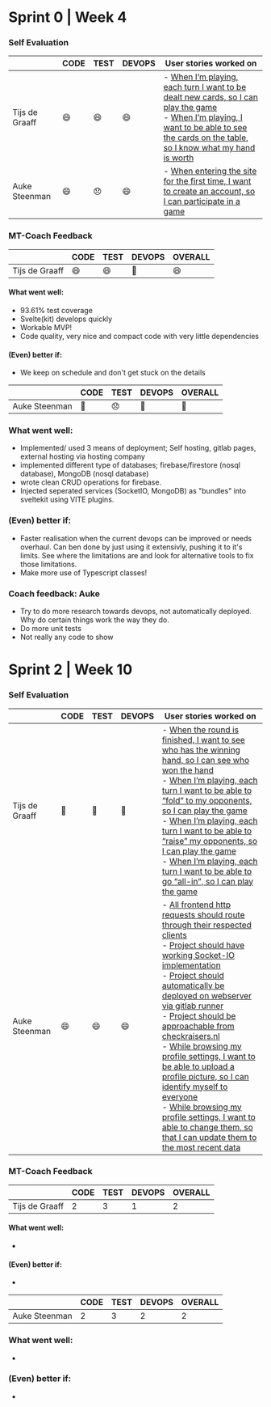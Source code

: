 # Sprint 0 | Week 4

### Self Evaluation

|                | CODE | TEST | DEVOPS | User stories worked on                                                                                                                                                                                                                                                                                                                                                       |
| -------------- | ---- | ---- | ------ | ---------------------------------------------------------------------------------------------------------------------------------------------------------------------------------------------------------------------------------------------------------------------------------------------------------------------------------------------------------------------------- |
| Tijs de Graaff | 😄   | 😄   | 😄     | - [When I’m playing, each turn I want to be dealt new cards, so I can play the game](https://gitlab.fdmci.hva.nl/project-se/2122/ivse2/IVSE2-MUCKERS/pokerapp/-/issues/14) <br> - [When I’m playing, I want to be able to see the cards on the table, so I know what my hand is worth](https://gitlab.fdmci.hva.nl/project-se/2122/ivse2/IVSE2-MUCKERS/pokerapp/-/issues/19) |
| Auke Steenman  | 😄   | 😞   | 😄     | - [When entering the site for the first time, I want to create an account, so I can participate in a game](<[link-to-relevant-commit](https://gitlab.fdmci.hva.nl/project-se/2122/ivse2/IVSE2-MUCKERS/pokerapp/-/issues/1)>)                                                                                                                                                 |

### MT-Coach Feedback

|                | CODE | TEST | DEVOPS | OVERALL |
| -------------- | ---- | ---- | ------ | ------- |
| Tijs de Graaff | 😄   | 😄   | 🙂     | 😄      |

#### What went well:

- 93.61% test coverage
- Svelte(kit) develops quickly
- Workable MVP!
- Code quality, very nice and compact code with very little dependencies

#### (Even) better if:

- We keep on schedule and don't get stuck on the details

|               | CODE | TEST | DEVOPS | OVERALL |
| ------------- | ---- | ---- | ------ | ------- |
| Auke Steenman | 🙂   | 😞   | 🙂     | 🙂      |

### What went well:

- Implemented/ used 3 means of deployment; Self hosting, gitlab pages, external hosting via hosting company
- implemented different type of databases; firebase/firestore (nosql database), MongoDB (nosql database)
- wrote clean CRUD operations for firebase.
- Injected seperated services (SocketIO, MongoDB) as "bundles" into sveltekit using VITE plugins.

### (Even) better if:

- Faster realisation when the current devops can be improved or needs overhaul. Can ben done by just using it extensivly, pushing it to it's limits. See where the limitations are and look for alternative tools to fix those limitations.
- Make more use of Typescript classes!

### Coach feedback: Auke

- Try to do more research towards devops, not automatically deployed. Why do certain things work the way they do.
- Do more unit tests
- Not really any code to show

# Sprint 2 | Week 10

### Self Evaluation

|                | CODE | TEST | DEVOPS | User stories worked on                                                                                                                                                                                                                                                                                                                                                                                                                                                                                                                                                                                                                                                                                                                                                                                                                                                                                                                                                                                                                                                                                               |
| -------------- | ---- | ---- | ------ | -------------------------------------------------------------------------------------------------------------------------------------------------------------------------------------------------------------------------------------------------------------------------------------------------------------------------------------------------------------------------------------------------------------------------------------------------------------------------------------------------------------------------------------------------------------------------------------------------------------------------------------------------------------------------------------------------------------------------------------------------------------------------------------------------------------------------------------------------------------------------------------------------------------------------------------------------------------------------------------------------------------------------------------------------------------------------------------------------------------------- |
| Tijs de Graaff | 🤒   | 🤒   | 🤒     | - [When the round is finished, I want to see who has the winning hand, so I can see who won the hand](https://gitlab.fdmci.hva.nl/project-se/2122/ivse2/IVSE2-MUCKERS/pokerapp/-/issues/27) <br> - [When I’m playing, each turn I want to be able to “fold” to my opponents, so I can play the game](https://gitlab.fdmci.hva.nl/project-se/2122/ivse2/IVSE2-MUCKERS/pokerapp/-/issues/16) <br> - [When I’m playing, each turn I want to be able to “raise” my opponents, so I can play the game](https://gitlab.fdmci.hva.nl/project-se/2122/ivse2/IVSE2-MUCKERS/pokerapp/-/issues/17) <br> - [When I’m playing, each turn I want to be able to go “all-in”, so I can play the game](https://gitlab.fdmci.hva.nl/project-se/2122/ivse2/IVSE2-MUCKERS/pokerapp/-/issues/18)                                                                                                                                                                                                                                                                                                                                          |
| Auke Steenman  | 😄   | 😄   | 😄     | - [All frontend http requests should route through their respected clients](<[link-to-relevant-commit](https://gitlab.fdmci.hva.nl/project-se/2122/ivse2/IVSE2-MUCKERS/pokerapp/-/issues/33)>)<br>- [Project should have working Socket-IO implementation](https://gitlab.fdmci.hva.nl/project-se/2122/ivse2/IVSE2-MUCKERS/pokerapp/-/issues/32)<br> - [Project should automatically be deployed on webserver via gitlab runner](https://gitlab.fdmci.hva.nl/project-se/2122/ivse2/IVSE2-MUCKERS/pokerapp/-/issues/30)<br> - [Project should be approachable from checkraisers.nl](https://gitlab.fdmci.hva.nl/project-se/2122/ivse2/IVSE2-MUCKERS/pokerapp/-/issues/29)<br> - [While browsing my profile settings, I want to be able to upload a profile picture, so I can identify myself to everyone](https://gitlab.fdmci.hva.nl/project-se/2122/ivse2/IVSE2-MUCKERS/pokerapp/-/issues/4)<br> - [While browsing my profile settings, I want to able to change them, so that I can update them to the most recent data](https://gitlab.fdmci.hva.nl/project-se/2122/ivse2/IVSE2-MUCKERS/pokerapp/-/issues/28)<br> |

### MT-Coach Feedback

|                | CODE | TEST | DEVOPS | OVERALL |
| -------------- | ---- | ---- | ------ | ------- |
| Tijs de Graaff |   2   |  3    |  1      |  2       |

#### What went well:

-

#### (Even) better if:

-

|               | CODE | TEST | DEVOPS | OVERALL |
| ------------- | ---- | ---- | ------ | ------- |
| Auke Steenman |  2    |   3   | 2       |  2       |

### What went well:

-

### (Even) better if:

-
